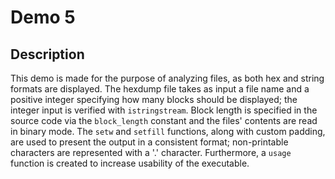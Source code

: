 # Demo 5

## Description
This demo is made for the purpose of analyzing files, as both hex and string formats are displayed. The hexdump file takes as input a file name and a positive integer specifying how many blocks should be displayed; the integer input is verified with `istringstream`. Block length is specified in the source code via the `block_length` constant and the files' contents are read in binary mode. The `setw` and `setfill` functions, along with custom padding, are used to present the output in a consistent format; non-printable characters are represented with a '.' character. Furthermore, a `usage` function is created to increase usability of the executable.